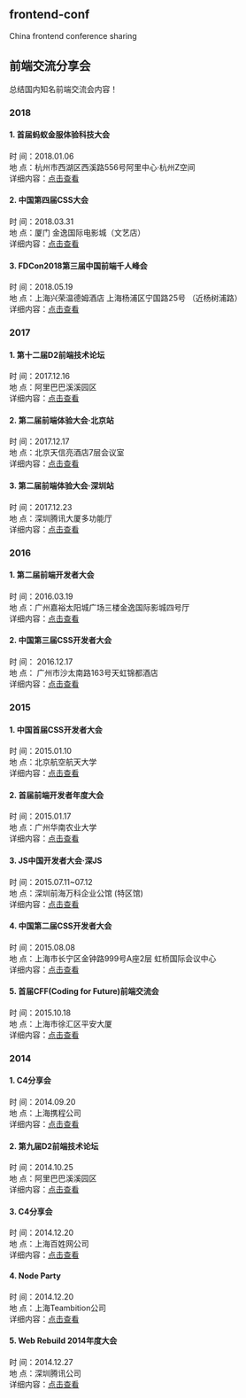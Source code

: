 ## frontend-conf

China frontend conference sharing


## 前端交流分享会

总结国内知名前端交流会内容！

### 2018

#### 1. 首届蚂蚁金服体验科技大会
时    间：2018.01.06  
地    点：杭州市西湖区西溪路556号阿里中心·杭州Z空间  
详细内容：[点击查看](./content/seeconf-2018-01-06.md)

#### 2. 中国第四届CSS大会
时   间：2018.03.31  
地   点：厦门 金逸国际电影城（文艺店）  
详细内容：[点击查看](./content/CSS-Conf-2018.03.31.md)

#### 3. FDCon2018第三届中国前端千人峰会
时   间：2018.05.19  
地   点：上海兴荣温德姆酒店 上海杨浦区宁国路25号 （近杨树浦路）  
详细内容：[点击查看](./content/fdconf-2018-05-19.md)

### 2017

#### 1. 第十二届D2前端技术论坛
时    间：2017.12.16  
地    点：阿里巴巴溪溪园区  
详细内容：[点击查看](./content/D2-2017-12-16.md)

#### 2. 第二届前端体验大会·北京站
时    间：2017.12.17  
地    点：北京天信亮酒店7层会议室  
详细内容：[点击查看](./content/feexp-2017-12-17.md)

#### 3. 第二届前端体验大会·深圳站
时    间：2017.12.23  
地    点：深圳腾讯大厦多功能厅  
详细内容：[点击查看](./content/feexp-2017-12-23.md)

### 2016

#### 1. 第二届前端开发者大会
时    间：2016.03.19  
地    点：广州嘉裕太阳城广场三楼金逸国际影城四号厅  
详细内容：[点击查看](./content/FEDay-2016-03-19.md)

#### 2. 中国第三届CSS开发者大会
时   间： 2016.12.17  
地   点： 广州市沙太南路163号天虹锦都酒店  
详细内容：[点击查看](./content/CSS-Conf-2016-12-17.md)

### 2015

#### 1. 中国首届CSS开发者大会
时    间：2015.01.10  
地    点：北京航空航天大学  
详细内容：[点击查看](./content/CSS-Conf-2015-01-10.md)

#### 2. 首届前端开发者年度大会
时    间：2015.01.17  
地    点：广州华南农业大学  
详细内容：[点击查看](./content/FEDay-2015-01-17.md)

#### 3. JS中国开发者大会·深JS
时    间：2015.07.11~07.12  
地    点：深圳前海万科企业公馆 (特区馆)  
详细内容：[点击查看](./content/ShenJS-2015-07-11.md)

#### 4. 中国第二届CSS开发者大会
时    间：2015.08.08  
地    点：上海市长宁区金钟路999号A座2层 虹桥国际会议中心  
详细内容：[点击查看](./content/CSS-Conf-2015-08-08.md)

#### 5. 首届CFF(Coding for Future)前端交流会
时    间：2015.10.18  
地    点：上海市徐汇区平安大厦  
详细内容：[点击查看](./content/Coding-for-Future-2015-10-18.md)

### 2014

#### 1. C4分享会
时    间：2014.09.20  
地    点：上海携程公司  
详细内容：[点击查看](./content/C4-2014-09-20.md)

#### 2. 第九届D2前端技术论坛
时    间：2014.10.25  
地    点：阿里巴巴溪溪园区  
详细内容：[点击查看](./content/D2-2014-10-25.md)

#### 3. C4分享会
时    间：2014.12.20  
地    点：上海百姓网公司  
详细内容：[点击查看](./content/C4-2014-12-20.md)

#### 4. Node Party
时    间：2014.12.20  
地    点：上海Teambition公司  
详细内容：[点击查看](./content/Node-Party-2014-12-20.md)

#### 5. Web Rebuild 2014年度大会
时    间：2014.12.27  
地    点：深圳腾讯公司  
详细内容：[点击查看](./content/Web-Rebuild-2014-12-27.md)
